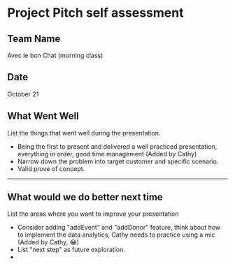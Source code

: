 # Project Pitch self assessment

## Team Name
Avec le bon Chat (morning class)

## Date
October 21



## What Went Well
List the things that went well during the presentation.
- Being the first to present and delivered a well practiced presentation, everything in order, good time management (Added by Cathy)
- Narrow down the problem into target customer and specific scenario. 
- Valid prove of concept. 

---

## What would we do better next time
List the areas where you want to improve your presentation
- Consider adding "addEvent" and "addDonor" feature, think about how to implement the data analytics, Cathy needs to practice using a mic (Added by Cathy, 😂)
- List "next step" as future exploration.  
-
